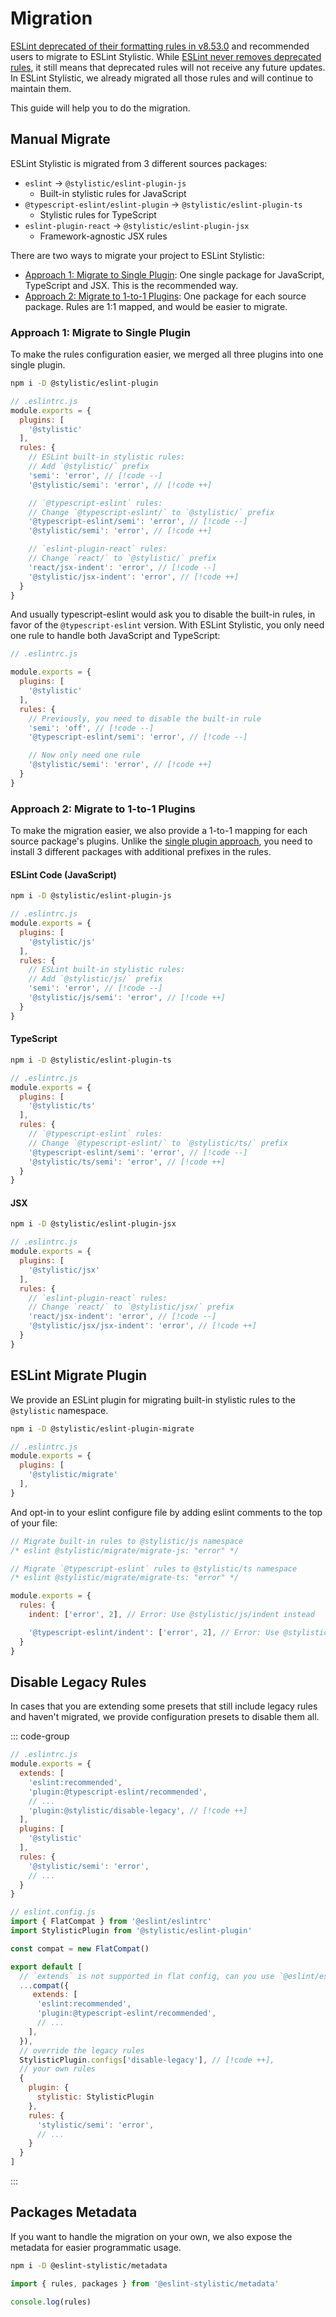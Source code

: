 # Migration

[ESLint deprecated of their formatting rules in v8.53.0](https://eslint.org/blog/2023/10/deprecating-formatting-rules/) and recommended users to migrate to ESLint Stylistic. While [ESLint never removes deprecated rules](https://eslint.org/docs/latest/use/rule-deprecation), it still means that deprecated rules will not receive any future updates. In ESLint Stylistic, we already migrated all those rules and will continue to maintain them.

This guide will help you to do the migration.

## Manual Migrate

ESLint Stylistic is migrated from 3 different sources packages:

- `eslint` -> `@stylistic/eslint-plugin-js`
  - Built-in stylistic rules for JavaScript
- `@typescript-eslint/eslint-plugin` -> `@stylistic/eslint-plugin-ts`
  - Stylistic rules for TypeScript
- `eslint-plugin-react` -> `@stylistic/eslint-plugin-jsx`
  - Framework-agnostic JSX rules

There are two ways to migrate your project to ESLint Stylistic:

- [Approach 1: Migrate to Single Plugin](#approach-1-migrate-to-single-plugin): One single package for JavaScript, TypeScript and JSX. This is the recommended way.
- [Approach 2: Migrate to 1-to-1 Plugins](#approach-2-migrate-to-1-to-1-plugins): One package for each source package. Rules are 1:1 mapped, and would be easier to migrate.

### Approach 1: Migrate to Single Plugin

To make the rules configuration easier, we merged all three plugins into one single plugin.

```sh
npm i -D @stylistic/eslint-plugin
```

```js
// .eslintrc.js
module.exports = {
  plugins: [
    '@stylistic'
  ],
  rules: {
    // ESLint built-in stylistic rules:
    // Add `@stylistic/` prefix
    'semi': 'error', // [!code --]
    '@stylistic/semi': 'error', // [!code ++]

    // `@typescript-eslint` rules:
    // Change `@typescript-eslint/` to `@stylistic/` prefix
    '@typescript-eslint/semi': 'error', // [!code --]
    '@stylistic/semi': 'error', // [!code ++]

    // `eslint-plugin-react` rules:
    // Change `react/` to `@stylistic/` prefix
    'react/jsx-indent': 'error', // [!code --]
    '@stylistic/jsx-indent': 'error', // [!code ++]
  }
}
```

And usually typescript-eslint would ask you to disable the built-in rules, in favor of the `@typescript-eslint` version. With ESLint Stylistic, you only need one rule to handle both JavaScript and TypeScript:

```js
// .eslintrc.js

module.exports = {
  plugins: [
    '@stylistic'
  ],
  rules: {
    // Previously, you need to disable the built-in rule
    'semi': 'off', // [!code --]
    '@typescript-eslint/semi': 'error', // [!code --]

    // Now only need one rule
    '@stylistic/semi': 'error', // [!code ++]
  }
}
```

### Approach 2: Migrate to 1-to-1 Plugins

To make the migration easier, we also provide a 1-to-1 mapping for each source package's plugins. Unlike the [single plugin approach](#approach-1-migrate-to-single-plugin), you need to install 3 different packages with additional prefixes in the rules.

#### ESLint Code (JavaScript)

```sh
npm i -D @stylistic/eslint-plugin-js
```

```js
// .eslintrc.js
module.exports = {
  plugins: [
    '@stylistic/js'
  ],
  rules: {
    // ESLint built-in stylistic rules:
    // Add `@stylistic/js/` prefix
    'semi': 'error', // [!code --]
    '@stylistic/js/semi': 'error', // [!code ++]
  }
}
```

#### TypeScript

```sh
npm i -D @stylistic/eslint-plugin-ts
```

```js
// .eslintrc.js
module.exports = {
  plugins: [
    '@stylistic/ts'
  ],
  rules: {
    // `@typescript-eslint` rules:
    // Change `@typescript-eslint/` to `@stylistic/ts/` prefix
    '@typescript-eslint/semi': 'error', // [!code --]
    '@stylistic/ts/semi': 'error', // [!code ++]
  }
}
```

#### JSX

```sh
npm i -D @stylistic/eslint-plugin-jsx
```

```js
// .eslintrc.js
module.exports = {
  plugins: [
    '@stylistic/jsx'
  ],
  rules: {
    // `eslint-plugin-react` rules:
    // Change `react/` to `@stylistic/jsx/` prefix
    'react/jsx-indent': 'error', // [!code --]
    '@stylistic/jsx/jsx-indent': 'error', // [!code ++]
  }
}
```

## ESLint Migrate Plugin

We provide an ESLint plugin for migrating built-in stylistic rules to the `@stylistic` namespace.

```sh
npm i -D @stylistic/eslint-plugin-migrate
```

```js
// .eslintrc.js
module.exports = {
  plugins: [
    '@stylistic/migrate'
  ],
}
```

And opt-in to your eslint configure file by adding eslint comments to the top of your file:

```js
// Migrate built-in rules to @stylistic/js namespace
/* eslint @stylistic/migrate/migrate-js: "error" */

// Migrate `@typescript-eslint` rules to @stylistic/ts namespace
/* eslint @stylistic/migrate/migrate-ts: "error" */

module.exports = {
  rules: {
    indent: ['error', 2], // Error: Use @stylistic/js/indent instead

    '@typescript-eslint/indent': ['error', 2], // Error: Use @stylistic/ts/indent instead
  }
}
```

## Disable Legacy Rules

In cases that you are extending some presets that still include legacy rules and haven't migrated, we provide configuration presets to disable them all.

::: code-group

```js [Legacy Config]
// .eslintrc.js
module.exports = {
  extends: [
    'eslint:recommended',
    'plugin:@typescript-eslint/recommended',
    // ...
    'plugin:@stylistic/disable-legacy', // [!code ++]
  ],
  plugins: [
    '@stylistic'
  ],
  rules: {
    '@stylistic/semi': 'error',
    // ...
  }
}
```

```js [Flat Config]
// eslint.config.js
import { FlatCompat } from '@eslint/eslintrc'
import StylisticPlugin from '@stylistic/eslint-plugin'

const compat = new FlatCompat()

export default [
  // `extends` is not supported in flat config, can you use `@eslint/eslintrc` to handle it
  ...compat({
     extends: [
      'eslint:recommended',
      'plugin:@typescript-eslint/recommended',
      // ...
    ],
  }),
  // override the legacy rules
  StylisticPlugin.configs['disable-legacy'], // [!code ++],
  // your own rules
  {
    plugin: {
      stylistic: StylisticPlugin
    },
    rules: {
      'stylistic/semi': 'error',
      // ...
    }
  }
]
```

:::


## Packages Metadata

If you want to handle the migration on your own, we also expose the metadata for easier programmatic usage.

```sh
npm i -D @eslint-stylistic/metadata
```

```js
import { rules, packages } from '@eslint-stylistic/metadata'

console.log(rules)
```
